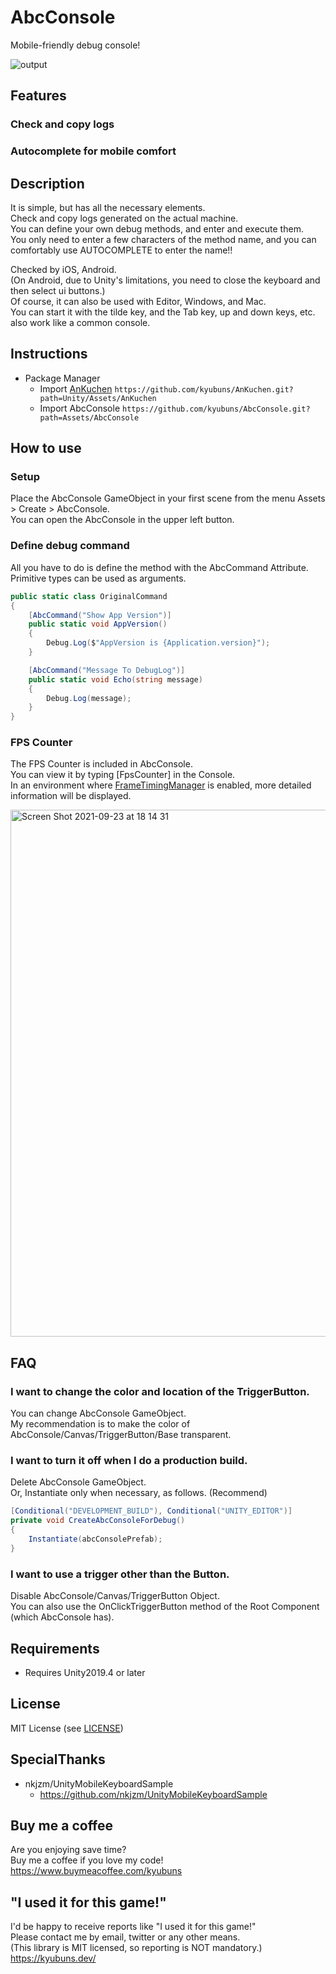 # AbcConsole
Mobile-friendly debug console!

![output](https://user-images.githubusercontent.com/961165/108616000-c10b1e80-744c-11eb-9fed-af97f620c6b7.gif)

## Features

### Check and copy logs

### Autocomplete for mobile comfort

## Description

It is simple, but has all the necessary elements.  
Check and copy logs generated on the actual machine.  
You can define your own debug methods, and enter and execute them.  
You only need to enter a few characters of the method name, and you can comfortably use AUTOCOMPLETE to enter the name!!

Checked by iOS, Android.  
(On Android, due to Unity's limitations, you need to close the keyboard and then select ui buttons.)  
Of course, it can also be used with Editor, Windows, and Mac.  
You can start it with the tilde key, and the Tab key, up and down keys, etc. also work like a common console.

## Instructions

- Package Manager
  - Import [AnKuchen](https://github.com/kyubuns/AnKuchen) `https://github.com/kyubuns/AnKuchen.git?path=Unity/Assets/AnKuchen`
  - Import AbcConsole `https://github.com/kyubuns/AbcConsole.git?path=Assets/AbcConsole`

## How to use

### Setup

Place the AbcConsole GameObject in your first scene from the menu Assets > Create > AbcConsole.  
You can open the AbcConsole in the upper left button.

### Define debug command

All you have to do is define the method with the AbcCommand Attribute.  
Primitive types can be used as arguments.

```csharp
public static class OriginalCommand
{
    [AbcCommand("Show App Version")]
    public static void AppVersion()
    {
        Debug.Log($"AppVersion is {Application.version}");
    }

    [AbcCommand("Message To DebugLog")]
    public static void Echo(string message)
    {
        Debug.Log(message);
    }
}
```

### FPS Counter

The FPS Counter is included in AbcConsole.  
You can view it by typing [FpsCounter] in the Console.  
In an environment where [FrameTimingManager](https://docs.unity3d.com/ja/2020.3/ScriptReference/PlayerSettings-enableFrameTimingStats.html) is enabled, more detailed information will be displayed.

<img width="843" alt="Screen Shot 2021-09-23 at 18 14 31" src="https://user-images.githubusercontent.com/961165/134482324-54f68469-5ed0-4f0c-891c-693078391f1a.png">

## FAQ

### I want to change the color and location of the TriggerButton.

You can change AbcConsole GameObject.  
My recommendation is to make the color of AbcConsole/Canvas/TriggerButton/Base transparent.

### I want to turn it off when I do a production build.

Delete AbcConsole GameObject.  
Or, Instantiate only when necessary, as follows. (Recommend)

```csharp
[Conditional("DEVELOPMENT_BUILD"), Conditional("UNITY_EDITOR")]
private void CreateAbcConsoleForDebug()
{
    Instantiate(abcConsolePrefab);
}
```

### I want to use a trigger other than the Button.

Disable AbcConsole/Canvas/TriggerButton Object.  
You can also use the OnClickTriggerButton method of the Root Component (which AbcConsole has).

## Requirements

- Requires Unity2019.4 or later

## License

MIT License (see [LICENSE](LICENSE))

## SpecialThanks

- nkjzm/UnityMobileKeyboardSample
  - https://github.com/nkjzm/UnityMobileKeyboardSample

## Buy me a coffee

Are you enjoying save time?  
Buy me a coffee if you love my code!  
https://www.buymeacoffee.com/kyubuns

## "I used it for this game!"

I'd be happy to receive reports like "I used it for this game!"  
Please contact me by email, twitter or any other means.  
(This library is MIT licensed, so reporting is NOT mandatory.)  
https://kyubuns.dev/

